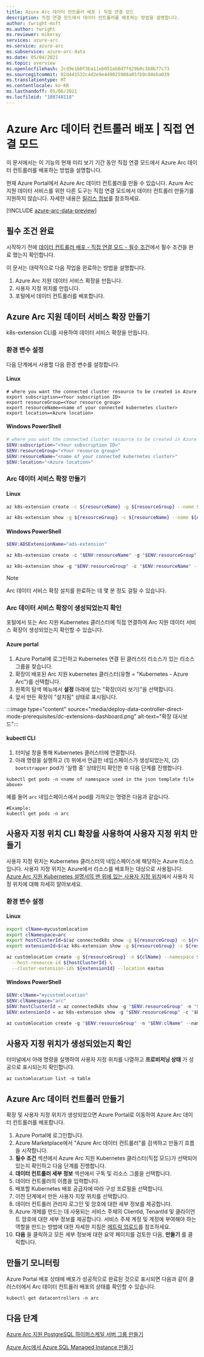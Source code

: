 ```yaml
---
title: Azure Arc 데이터 컨트롤러 배포 | 직접 연결 모드
description: 직접 연결 모드에서 데이터 컨트롤러를 배포하는 방법을 설명합니다.
author: twright-msft
ms.author: twright
ms.reviewer: mikeray
services: azure-arc
ms.service: azure-arc
ms.subservice: azure-arc-data
ms.date: 05/04/2021
ms.topic: overview
ms.openlocfilehash: 2cd9e1b0f3ba11eb051eb8d7f829b0c3b8b77c73
ms.sourcegitcommit: 02d443532c4d2e9e449025908a05fb9c84eba039
ms.translationtype: HT
ms.contentlocale: ko-KR
ms.lasthandoff: 05/06/2021
ms.locfileid: "108748118"
---
```

#  <a name="deploy-azure-arc-data-controller--direct-connect-mode"></a>Azure Arc 데이터 컨트롤러 배포 | 직접 연결 모드

이 문서에서는 이 기능의 현재 미리 보기 기간 동안 직접 연결 모드에서 Azure Arc 데이터 컨트롤러를 배포하는 방법을 설명합니다. 

현재 Azure Portal에서 Azure Arc 데이터 컨트롤러를 만들 수 있습니다. Azure Arc 지원 데이터 서비스를 위한 다른 도구는 직접 연결 모드에서 데이터 컨트롤러 만들기를 지원하지 않습니다. 자세한 내용은 [릴리스 정보](release-notes.md)를 참조하세요.

[!INCLUDE [azure-arc-data-preview](../../../includes/azure-arc-data-preview.md)]

## <a name="complete-prerequisites"></a>필수 조건 완료

시작하기 전에 [데이터 컨트롤러 배포 - 직접 연결 모드 - 필수 조건](deploy-data-controller-direct-mode-prerequisites.md)에서 필수 조건을 완료 했는지 확인합니다.

이 문서는 대략적으로 다음 작업을 완료하는 방법을 설명합니다.

1. Azure Arc 지원 데이터 서비스 확장을 만듭니다. 
1. 사용자 지정 위치를 만듭니다.
1. 포털에서 데이터 컨트롤러를 배포합니다.

## <a name="create-an-azure-arc-enabled-data-services-extension"></a>Azure Arc 지원 데이터 서비스 확장 만들기

k8s-extension CLI를 사용하여 데이터 서비스 확장을 만듭니다.

### <a name="set-environment-variables"></a>환경 변수 설정

다음 단계에서 사용할 다음 환경 변수를 설정합니다.

#### <a name="linux"></a>Linux

``` terminal
# where you want the connected cluster resource to be created in Azure 
export subscription=<Your subscription ID>
export resourceGroup=<Your resource group>
export resourceName=<name of your connected kubernetes cluster>
export location=<Azure location>
```

#### <a name="windows-powershell"></a>Windows PowerShell
``` PowerShell
# where you want the connected cluster resource to be created in Azure 
$ENV:subscription="<Your subscription ID>"
$ENV:resourceGroup="<Your resource group>"
$ENV:resourceName="<name of your connected kubernetes cluster>"
$ENV:location="<Azure location>"
```

### <a name="create-the-arc-data-services-extension"></a>Arc 데이터 서비스 확장 만들기

#### <a name="linux"></a>Linux

```bash
az k8s-extension create -c ${resourceName} -g ${resourceGroup} --name ${ADSExtensionName} --cluster-type connectedClusters --extension-type microsoft.arcdataservices --auto-upgrade false --scope cluster --release-namespace arc --config Microsoft.CustomLocation.ServiceAccount=sa-bootstrapper

az k8s-extension show -g ${resourceGroup} -c ${resourceName} --name ${ADSExtensionName} --cluster-type connectedclusters
```

#### <a name="windows-powershell"></a>Windows PowerShell
```PowerShell
$ENV:ADSExtensionName="ads-extension"

az k8s-extension create -c "$ENV:resourceName" -g "$ENV:resourceGroup" --name "$ENV:ADSExtensionName" --cluster-type connectedClusters --extension-type microsoft.arcdataservices --auto-upgrade false --scope cluster --release-namespace arc --config Microsoft.CustomLocation.ServiceAccount=sa-bootstrapper

az k8s-extension show -g "$ENV:resourceGroup" -c "$ENV:resourceName" --name "$ENV:ADSExtensionName" --cluster-type connectedclusters
```

> [!NOTE]
> Arc 데이터 서비스 확장 설치를 완료하는 데 몇 분 정도 걸릴 수 있습니다.

### <a name="verify-the-arc-data-services-extension-is-created"></a>Arc 데이터 서비스 확장이 생성되었는지 확인

포털에서 또는 Arc 지원 Kubernetes 클러스터에 직접 연결하여 Arc 지원 데이터 서비스 확장이 생성되었는지 확인할 수 있습니다. 

#### <a name="azure-portal"></a>Azure portal
1. Azure Portal에 로그인하고 Kubernetes 연결 된 클러스터 리소스가 있는 리소스 그룹을 찾습니다.
1. 확장이 배포된 Arc 지원 kubernetes 클러스터(유형 = "Kubernetes - Azure Arc")를 선택합니다.
1. 왼쪽의 탐색 메뉴에서 **설정** 아래에 있는 "확장(미리 보기)"을 선택합니다.
1. 앞서 만든 확장이 "설치됨" 상태로 표시됩니다.

:::image type="content" source="media/deploy-data-controller-direct-mode-prerequisites/dc-extensions-dashboard.png" alt-text="확장 대시보드":::

#### <a name="kubectl-cli"></a>kubectl CLI

1. 터미널 창을 통해 Kubernetes 클러스터에 연결합니다.
1. 아래 명령을 실행하고 (1) 위에서 언급한 네임스페이스가 생성되었는지, (2) `bootstrapper` pod가 '실행 중' 상태인지 확인한 후 다음 단계를 진행합니다.

``` console
kubectl get pods -n <name of namespace used in the json template file above>
```

예를 들어 `arc` 네임스페이스에서 pod를 가져오는 명령은 다음과 같습니다.

```console
#Example:
kubectl get pods -n arc
```

## <a name="create-a-custom-location-using-custom-location-cli-extension"></a>사용자 지정 위치 CLI 확장을 사용하여 사용자 지정 위치 만들기

사용자 지정 위치는 Kubernetes 클러스터의 네임스페이스에 해당하는 Azure 리소스입니다.  사용자 지정 위치는 Azure에서 리소스를 배포하는 대상으로 사용됩니다. [Azure Arc 지원 Kubernetes 설명서의 맨 위에 있는 사용자 지정 위치](../kubernetes/conceptual-custom-locations.md)에서 사용자 지정 위치에 대해 자세히 알아보세요.

### <a name="set-environment-variables"></a>환경 변수 설정

#### <a name="linux"></a>Linux

```bash
export clName=mycustomlocation
export clNamespace=arc
export hostClusterId=$(az connectedk8s show -g ${resourceGroup} -n ${resourceName} --query id -o tsv)
export extensionId=$(az k8s-extension show -g ${resourceGroup} -c ${resourceName} --cluster-type connectedClusters --name ${ADSExtensionName} --query id -o tsv)

az customlocation create -g ${resourceGroup} -n ${clName} --namespace ${clNamespace} \
  --host-resource-id ${hostClusterId} \
  --cluster-extension-ids ${extensionId} --location eastus
```

#### <a name="windows-powershell"></a>Windows PowerShell
```PowerShell
$ENV:clName="mycustomlocation"
$ENV:clNamespace="arc"
$ENV:hostClusterId = az connectedk8s show -g "$ENV:resourceGroup" -n "$ENV:resourceName" --query id -o tsv
$ENV:extensionId = az k8s-extension show -g "$ENV:resourceGroup" -c "$ENV:resourceName" --cluster-type connectedClusters --name "$ENV:ADSExtensionName" --query id -o tsv

az customlocation create -g "$ENV:resourceGroup" -n "$ENV:clName" --namespace "$ENV:clNamespace" --host-resource-id "$ENV:hostClusterId" --cluster-extension-ids "$ENV:extensionId"
```

## <a name="validate--the-custom-location-is-created"></a>사용자 지정 위치가 생성되었는지 확인

터미널에서 아래 명령을 실행하여 사용자 지정 위치를 나열하고 **프로비저닝 상태** 가 성공으로 표시되는지 확인합니다.

```azurecli
az customlocation list -o table
```

## <a name="create-the-azure-arc-data-controller"></a>Azure Arc 데이터 컨트롤러 만들기

확장 및 사용자 지정 위치가 생성되었으면 Azure Portal로 이동하여 Azure Arc 데이터 컨트롤러를 배포합니다.

1. Azure Portal에 로그인합니다.
1. Azure Marketplace에서 "Azure Arc 데이터 컨트롤러"를 검색하고 만들기 흐름을 시작합니다.
1. **필수 조건** 섹션에서 Azure Arc 지원 Kubernetes 클러스터(직접 모드)가 선택되어 있는지 확인하고 다음 단계를 진행합니다.
1. **데이터 컨트롤러 세부 정보** 섹션에서 구독 및 리소스 그룹을 선택합니다.
1. 데이터 컨트롤러의 이름을 입력합니다.
1. 배포할 Kubernetes 배포 공급자에 따라 구성 프로필을 선택합니다.
1. 이전 단계에서 만든 사용자 지정 위치를 선택합니다.
1. 데이터 컨트롤러 관리자 로그인 및 암호에 대한 세부 정보를 제공합니다.
1. Azure 개체를 만드는 데 사용되는 서비스 주체의 ClientId, TenantId 및 클라이언트 암호에 대한 세부 정보를 제공합니다. 서비스 주체 계정 및 계정에 부여해야 하는 역할을 만드는 방법에 대한 자세한 지침은 [메트릭 업로드](upload-metrics-and-logs-to-azure-monitor.md)를 참조하세요.
1. **다음** 을 클릭하고 모든 세부 정보에 대한 요약 페이지를 검토한 다음, **만들기** 를 클릭합니다.

## <a name="monitor-the-creation"></a>만들기 모니터링

Azure Portal 배포 상태에 배포가 성공적으로 완료된 것으로 표시되면 다음과 같이 클러스터에서 Arc 데이터 컨트롤러 배포의 상태를 확인할 수 있습니다.

```console
kubectl get datacontrollers -n arc
```

## <a name="next-steps"></a>다음 단계

[Azure Arc 지원 PostgreSQL 하이퍼스케일 서버 그룹 만들기](create-postgresql-hyperscale-server-group.md)

[Azure Arc에서 Azure SQL Managed Instance 만들기](create-sql-managed-instance.md)

